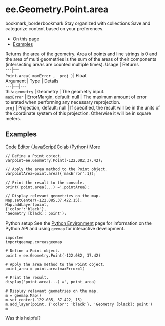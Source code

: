  
#  ee.Geometry.Point.area
bookmark_borderbookmark Stay organized with collections  Save and categorize content based on your preferences.
  * On this page
  * [Examples](https://developers.google.com/earth-engine/apidocs/ee-geometry-point-area#examples)


Returns the area of the geometry. Area of points and line strings is 0 and the area of multi geometries is the sum of the areas of their components (intersecting areas are counted multiple times).
Usage | Returns  
---|---  
`Point.area(_maxError_, _proj_)`|  Float  
Argument | Type | Details  
---|---|---  
this: `geometry` | Geometry | The geometry input.  
`maxError` | ErrorMargin, default: null | The maximum amount of error tolerated when performing any necessary reprojection.  
`proj` | Projection, default: null | If specified, the result will be in the units of the coordinate system of this projection. Otherwise it will be in square meters.  
## Examples
[Code Editor (JavaScript)](https://developers.google.com/earth-engine/apidocs/ee-geometry-point-area#code-editor-javascript-sample)[Colab (Python)](https://developers.google.com/earth-engine/apidocs/ee-geometry-point-area#colab-python-sample) More
```
// Define a Point object.
varpoint=ee.Geometry.Point(-122.082,37.42);

// Apply the area method to the Point object.
varpointArea=point.area({'maxError':1});

// Print the result to the console.
print('point.area(...) =',pointArea);

// Display relevant geometries on the map.
Map.setCenter(-122.085,37.422,15);
Map.addLayer(point,
{'color':'black'},
'Geometry [black]: point');
```
Python setup
See the [ Python Environment](https://developers.google.com/earth-engine/guides/python_install) page for information on the Python API and using `geemap` for interactive development.
```
importee
importgeemap.coreasgeemap
```
```
# Define a Point object.
point = ee.Geometry.Point(-122.082, 37.42)

# Apply the area method to the Point object.
point_area = point.area(maxError=1)

# Print the result.
display('point.area(...) =', point_area)

# Display relevant geometries on the map.
m = geemap.Map()
m.set_center(-122.085, 37.422, 15)
m.add_layer(point, {'color': 'black'}, 'Geometry [black]: point')
m
```

Was this helpful?
